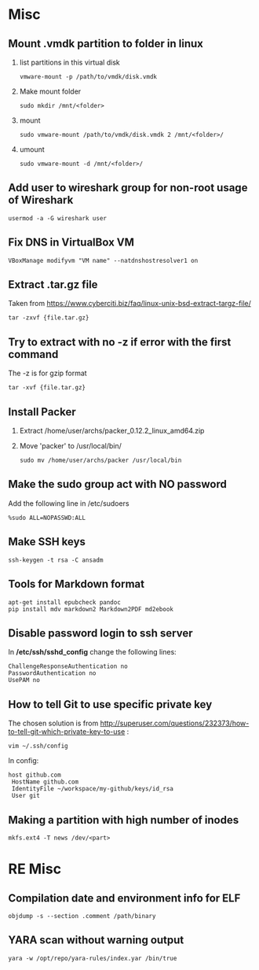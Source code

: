 # Misc

## Mount .vmdk partition to folder in linux

1. list partitions in this virtual disk

    ```
    vmware-mount -p /path/to/vmdk/disk.vmdk
    ```

1. Make mount folder

    ```
    sudo mkdir /mnt/<folder>
    ```

1. mount

    ```
    sudo vmware-mount /path/to/vmdk/disk.vmdk 2 /mnt/<folder>/
    ```

1. umount

    ```
    sudo vmware-mount -d /mnt/<folder>/
    ```

## Add user to wireshark group for non-root usage of Wireshark

```
usermod -a -G wireshark user
```

## Fix DNS in VirtualBox VM

```
VBoxManage modifyvm "VM name" --natdnshostresolver1 on
```

## Extract .tar.gz file

Taken from https://www.cyberciti.biz/faq/linux-unix-bsd-extract-targz-file/

```
tar -zxvf {file.tar.gz}
```

## Try to extract with no -z if error with the first command

The -z is for gzip format

```
tar -xvf {file.tar.gz}
```

## Install Packer

1. Extract /home/user/archs/packer_0.12.2_linux_amd64.zip
1. Move 'packer' to /usr/local/bin/

    ```
    sudo mv /home/user/archs/packer /usr/local/bin
    ```

## Make the sudo group act with NO password

Add the following line in /etc/sudoers

```
%sudo ALL=NOPASSWD:ALL
```

## Make SSH keys

```
ssh-keygen -t rsa -C ansadm
```

## Tools for Markdown format

```
apt-get install epubcheck pandoc
pip install mdv markdown2 Markdown2PDF md2ebook
```

## Disable password login to ssh server

In **/etc/ssh/sshd_config** change the following lines:

```
ChallengeResponseAuthentication no
PasswordAuthentication no
UsePAM no
```

## How to tell Git to use specific private key

The chosen solution is from http://superuser.com/questions/232373/how-to-tell-git-which-private-key-to-use :

```
vim ~/.ssh/config
```

In config:

```
host github.com
 HostName github.com
 IdentityFile ~/workspace/my-github/keys/id_rsa
 User git
```

## Making a partition with high number of inodes

```
mkfs.ext4 -T news /dev/<part>
```

# RE Misc

## Compilation date and environment info for ELF

```
objdump -s --section .comment /path/binary
```

## YARA scan without warning output

```
yara -w /opt/repo/yara-rules/index.yar /bin/true
```

